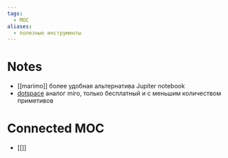 ```yaml
---
tags:
  - MOC
aliases:
  - полезные инструменты
---
```

# Notes
- [[marimo]] более удобная альтернатива Jupiter notebook
- [dotspace](https://app.dotspace.ru/) аналог miro, только бесплатный и с меньшим количеством приметивов 
# Connected MOC
- [[]]